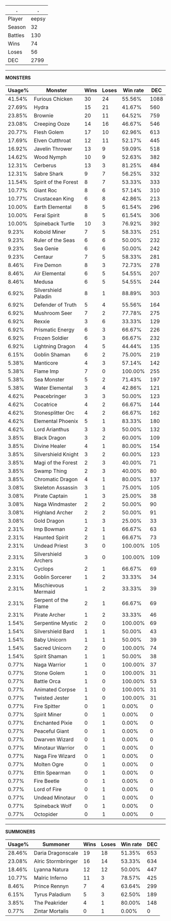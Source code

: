 .|.
|-|-
Player|eepsy
Season|32
Battles|130
Wins|74
Loses|56
DEC|2799

---
**MONSTERS**

Usage%|Monster|Wins|Loses|Win rate|DEC|
-|-|-|-|-|-|
41.54%|Furious Chicken|30|24|55.56%|1088|
27.69%|Hydra|15|21|41.67%|560|
23.85%|Brownie|20|11|64.52%|759|
23.08%|Creeping Ooze|14|16|46.67%|546|
20.77%|Flesh Golem|17|10|62.96%|613|
17.69%|Elven Cutthroat|12|11|52.17%|445|
16.92%|Javelin Thrower|13|9|59.09%|518|
14.62%|Wood Nymph|10|9|52.63%|382|
12.31%|Cerberus|13|3|81.25%|484|
12.31%|Sabre Shark|9|7|56.25%|332|
11.54%|Spirit of the Forest|8|7|53.33%|333|
10.77%|Giant Roc|8|6|57.14%|310|
10.77%|Crustacean King|6|8|42.86%|213|
10.00%|Earth Elemental|8|5|61.54%|296|
10.00%|Feral Spirit|8|5|61.54%|306|
10.00%|Spineback Turtle|10|3|76.92%|392|
9.23%|Kobold Miner|7|5|58.33%|251|
9.23%|Ruler of the Seas|6|6|50.00%|232|
9.23%|Sea Genie|6|6|50.00%|242|
9.23%|Centaur|7|5|58.33%|281|
8.46%|Fire Demon|8|3|72.73%|278|
8.46%|Air Elemental|6|5|54.55%|207|
8.46%|Medusa|6|5|54.55%|244|
6.92%|Silvershield Paladin|8|1|88.89%|303|
6.92%|Defender of Truth|5|4|55.56%|164|
6.92%|Mushroom Seer|7|2|77.78%|275|
6.92%|Rexxie|3|6|33.33%|129|
6.92%|Prismatic Energy|6|3|66.67%|226|
6.92%|Frozen Soldier|6|3|66.67%|232|
6.92%|Lightning Dragon|4|5|44.44%|135|
6.15%|Goblin Shaman|6|2|75.00%|219|
5.38%|Manticore|4|3|57.14%|142|
5.38%|Flame Imp|7|0|100.00%|255|
5.38%|Sea Monster|5|2|71.43%|197|
5.38%|Water Elemental|3|4|42.86%|121|
4.62%|Peacebringer|3|3|50.00%|123|
4.62%|Cocatrice|4|2|66.67%|144|
4.62%|Stonesplitter Orc|4|2|66.67%|162|
4.62%|Elemental Phoenix|5|1|83.33%|180|
4.62%|Lord Arianthus|3|3|50.00%|132|
3.85%|Black Dragon|3|2|60.00%|109|
3.85%|Divine Healer|4|1|80.00%|154|
3.85%|Silvershield Knight|3|2|60.00%|123|
3.85%|Magi of the Forest|2|3|40.00%|71|
3.85%|Swamp Thing|2|3|40.00%|80|
3.85%|Chromatic Dragon|4|1|80.00%|137|
3.08%|Skeleton Assassin|3|1|75.00%|105|
3.08%|Pirate Captain|1|3|25.00%|38|
3.08%|Naga Windmaster|2|2|50.00%|90|
3.08%|Highland Archer|2|2|50.00%|91|
3.08%|Gold Dragon|1|3|25.00%|33|
2.31%|Imp Bowman|2|1|66.67%|63|
2.31%|Haunted Spirit|2|1|66.67%|73|
2.31%|Undead Priest|3|0|100.00%|105|
2.31%|Silvershield Archers|3|0|100.00%|109|
2.31%|Cyclops|2|1|66.67%|69|
2.31%|Goblin Sorcerer|1|2|33.33%|34|
2.31%|Mischievous Mermaid|1|2|33.33%|39|
2.31%|Serpent of the Flame|2|1|66.67%|69|
2.31%|Pirate Archer|1|2|33.33%|46|
1.54%|Serpentine Mystic|2|0|100.00%|69|
1.54%|Silvershield Bard|1|1|50.00%|43|
1.54%|Baby Unicorn|1|1|50.00%|39|
1.54%|Sacred Unicorn|2|0|100.00%|74|
1.54%|Spirit Shaman|1|1|50.00%|38|
0.77%|Naga Warrior|1|0|100.00%|37|
0.77%|Stone Golem|1|0|100.00%|31|
0.77%|Battle Orca|1|0|100.00%|53|
0.77%|Animated Corpse|1|0|100.00%|31|
0.77%|Twisted Jester|1|0|100.00%|31|
0.77%|Fire Spitter|0|1|0.00%|0|
0.77%|Spirit Miner|0|1|0.00%|0|
0.77%|Enchanted Pixie|0|1|0.00%|0|
0.77%|Peaceful Giant|0|1|0.00%|0|
0.77%|Dwarven Wizard|0|1|0.00%|0|
0.77%|Minotaur Warrior|0|1|0.00%|0|
0.77%|Naga Fire Wizard|0|1|0.00%|0|
0.77%|Molten Ogre|0|1|0.00%|0|
0.77%|Ettin Spearman|0|1|0.00%|0|
0.77%|Fire Beetle|0|1|0.00%|0|
0.77%|Lord of Fire|0|1|0.00%|0|
0.77%|Undead Minotaur|0|1|0.00%|0|
0.77%|Spineback Wolf|0|1|0.00%|0|
0.77%|Octopider|0|1|0.00%|0|

---
**SUMMONERS**

Usage%|Summoner|Wins|Loses|Win rate|DEC|
-|-|-|-|-|-|
28.46%|Daria Dragonscale|19|18|51.35%|653|
23.08%|Alric Stormbringer|16|14|53.33%|634|
18.46%|Lyanna Natura|12|12|50.00%|447|
10.77%|Malric Inferno|11|3|78.57%|425|
8.46%|Prince Rennyn|7|4|63.64%|299|
6.15%|Tyrus Paladium|5|3|62.50%|189|
3.85%|The Peakrider|4|1|80.00%|148|
0.77%|Zintar Mortalis|0|1|0.00%|0|
